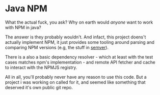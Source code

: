 # Java NPM

What the actual fuck, you ask?  Why on earth would _anyone_ want to work with NPM in java?

The answer is they probably wouldn't.    And infact, this project doens't actually implement NPM, it just provides some
tooling around parsing and comparing NPM versions (e.g, the stuff in [semver](https://docs.npmjs.com/misc/semver)).

There is a also a basic dependency resolver - which at least with the test cases matches npm's implementation - and
remote API fetcher and cache to interact with the NPMJS registry. 

All in all, you'll probably never have any reason to use this code.  But a project i was working on called for it, and
seemed like something that deserved it's own public git repo.
